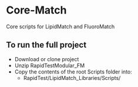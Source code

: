 # Core-Match
Core scripts for LipidMatch and FluoroMatch

## To run the full project
 * Download or clone project
 * Unzip RapidTestModular_FM
 * Copy the contents of the root Scripts folder into:
   * RapidTest/LipidMatch_Libraries/Scripts/